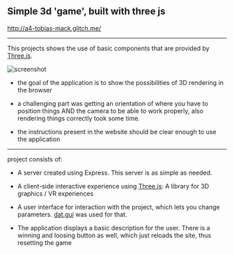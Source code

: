 ## Simple 3d 'game', built with three js

http://a4-tobias-mack.glitch.me/

-----

This projects shows the use of basic components that are provided by [Three.js](https://threejs.org/).

![screenshot](https://github.com/tobias-mack/a4-creative-coding/blob/main/screenshot.png?raw=true)

- the goal of the application is to show the possibilities of 3D rendering in the browser

- a challenging part was getting an orientation of where you have to position things AND the camera to be able to work properly, also rendering things correctly took some time.

- the instructions present in the website should be clear enough to use the application

----
project consists of:

- A server created using Express. This server is as simple as needed.
- A client-side interactive experience using [Three.js](https://threejs.org/): A library for 3D graphics / VR experiences
 
- A user interface for interaction with the project, which lets you change parameters. [dat.gui](https://github.com/dataarts/dat.gui) was used for that.

- The application displays a basic description for the user. There is a winning and loosing button as well, which just reloads the site, thus resetting the game


